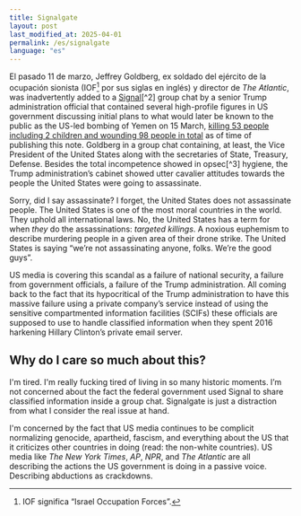 ```yaml
---
title: Signalgate
layout: post
last_modified_at: 2025-04-01
permalink: /es/signalgate
language: "es"
---
```

El pasado 11 de marzo, Jeffrey Goldberg, ex soldado del ejército de la ocupación sionista (IOF[^1] por sus siglas en inglés) y director de _The Atlantic_, was inadvertently added to a [Signal](https://signal.org/)[^2] group chat by a senior Trump administration official that contained several high-profile figures in US government discussing initial plans to what would later be known to the public as the US-led bombing of Yemen on 15 March, [killing 53 people including 2 children and wounding 98 people in total](https://www.aljazeera.com/news/2025/3/16/houthis-vow-response-as-us-says-unrelenting-strikes-to-continue-in-yemen) as of time of publishing this note. Goldberg in a group chat containing, at least, the Vice President of the United States along with the secretaries of State, Treasury, Defense. Besides the total incompetence showed in opsec[^3] hygiene, the Trump administration’s cabinet showed utter cavalier attitudes towards the people the United States were going to assassinate.

Sorry, did I say assassinate? I forget, the United States does not assassinate people. The United States is one of the most moral countries in the world. They uphold all international laws. No, the United States has a term for when _they_ do the assassinations: *targeted killings*. A noxious euphemism to describe murdering people in a given area of their drone strike.  The United States is saying “we’re not assassinating anyone, folks. We’re the good guys”.

US media is covering this scandal as a failure of national security, a failure from government officials, a failure of the Trump administration. All coming back to the fact that its hypocritical of the Trump administration to have this massive failure using a private company’s service instead of using the sensitive compartmented information facilities (SCIFs) these officials are supposed to use to handle classified information when they spent 2016 harkening Hillary Clinton’s private email server.

## Why do I care so much about this?

I'm tired. I'm really fucking tired of living in so many historic moments. I’m not concerned about the fact the federal government used Signal to share classified information inside a group chat. Signalgate is just a distraction from what I consider the real issue at hand.

I'm concerned by the fact that US media continues to be complicit normalizing genocide, apartheid, fascism, and everything about the US that it criticizes other countries in doing (read: the non-white countries). US media like *The New York Times*, *AP*, *NPR*, and *The Atlantic* are all describing the actions the US government is doing in a passive voice. Describing abductions as crackdowns.

[^1]: IOF significa “Israel Occupation Forces”.
